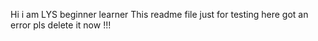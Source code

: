 Hi i am LYS beginner learner 
This readme file just for testing
here got an error pls delete it now !!!